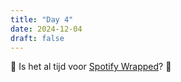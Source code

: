 ```yaml
---
title: "Day 4"
date: 2024-12-04
draft: false
---
```


🎄 Is het al tijd voor [Spotify Wrapped](https://www.androidplanet.nl/nieuws/spotify-wrapped-2024/)? 🎁
